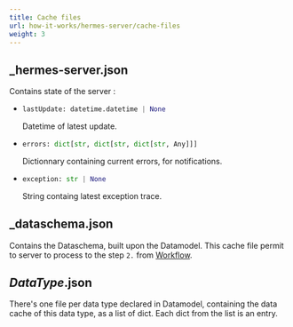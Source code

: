 ```yaml
---
title: Cache files
url: how-it-works/hermes-server/cache-files
weight: 3
---
```


## _hermes-server.json

Contains state of the server :

- ```py
  lastUpdate: datetime.datetime | None
  ```

  Datetime of latest update.

- ```py
  errors: dict[str, dict[str, dict[str, Any]]]
  ```

  Dictionnary containing current errors, for notifications.

- ```py
  exception: str | None
  ```

  String containg latest exception trace.

## _dataschema.json

Contains the Dataschema, built upon the Datamodel. This cache file permit to server to process to the step `2.` from [Workflow](#workflow).

## *DataType*.json

There's one file per data type declared in Datamodel, containing the data cache of this data type, as a list of dict. Each dict from the list is an entry.
